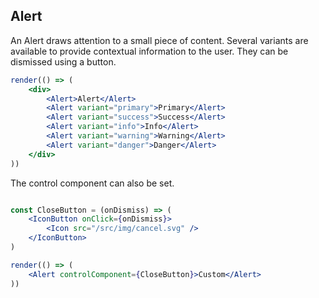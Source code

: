 ## Alert

[wiki]: /wiki/modules/_components_layout_alert_.html

An Alert draws attention to a small piece of content. Several variants are available to provide contextual information to the user. They can be dismissed using a button.

```jsx
render(() => (
	<div>
		<Alert>Alert</Alert>
		<Alert variant="primary">Primary</Alert>
		<Alert variant="success">Success</Alert>
		<Alert variant="info">Info</Alert>
		<Alert variant="warning">Warning</Alert>
		<Alert variant="danger">Danger</Alert>
	</div>
))
```

The control component can also be set.

```jsx

const CloseButton = (onDismiss) => (
	<IconButton onClick={onDismiss}>
		<Icon src="/src/img/cancel.svg" />
	</IconButton>
)

render(() => (
	<Alert controlComponent={CloseButton}>Custom</Alert>
))
```
